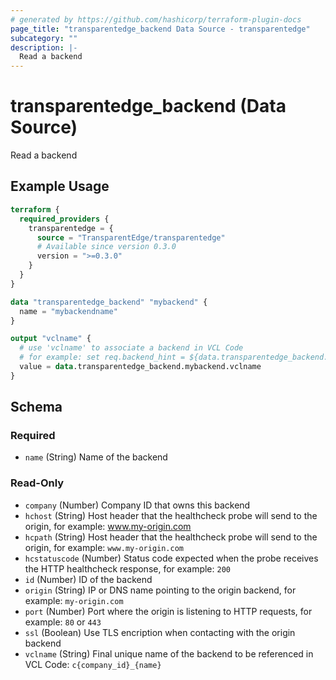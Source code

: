 ```yaml
---
# generated by https://github.com/hashicorp/terraform-plugin-docs
page_title: "transparentedge_backend Data Source - transparentedge"
subcategory: ""
description: |-
  Read a backend
---
```


# transparentedge_backend (Data Source)

Read a backend

## Example Usage

```terraform
terraform {
  required_providers {
    transparentedge = {
      source = "TransparentEdge/transparentedge"
      # Available since version 0.3.0
      version = ">=0.3.0"
    }
  }
}

data "transparentedge_backend" "mybackend" {
  name = "mybackendname"
}

output "vclname" {
  # use 'vclname' to associate a backend in VCL Code
  # for example: set req.backend_hint = ${data.transparentedge_backend.mybackend.vclname}.backend();
  value = data.transparentedge_backend.mybackend.vclname
}
```

<!-- schema generated by tfplugindocs -->
## Schema

### Required

- `name` (String) Name of the backend

### Read-Only

- `company` (Number) Company ID that owns this backend
- `hchost` (String) Host header that the healthcheck probe will send to the origin, for example: www.my-origin.com
- `hcpath` (String) Host header that the healthcheck probe will send to the origin, for example: `www.my-origin.com`
- `hcstatuscode` (Number) Status code expected when the probe receives the HTTP healthcheck response, for example: `200`
- `id` (Number) ID of the backend
- `origin` (String) IP or DNS name pointing to the origin backend, for example: `my-origin.com`
- `port` (Number) Port where the origin is listening to HTTP requests, for example: `80` or `443`
- `ssl` (Boolean) Use TLS encription when contacting with the origin backend
- `vclname` (String) Final unique name of the backend to be referenced in VCL Code: `c{company_id}_{name}`



